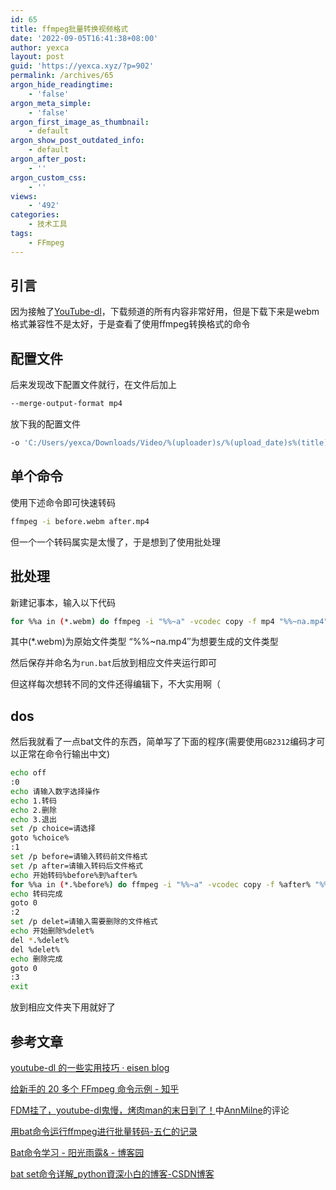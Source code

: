 ```yaml
---
id: 65
title: ffmpeg批量转换视频格式
date: '2022-09-05T16:41:38+08:00'
author: yexca
layout: post
guid: 'https://yexca.xyz/?p=902'
permalink: /archives/65
argon_hide_readingtime:
    - 'false'
argon_meta_simple:
    - 'false'
argon_first_image_as_thumbnail:
    - default
argon_show_post_outdated_info:
    - default
argon_after_post:
    - ''
argon_custom_css:
    - ''
views:
    - '492'
categories:
    - 技术工具
tags:
    - FFmpeg
---
```


## 引言

因为接触了[YouTube-dl](https://blog.yexca.net/archives/52)，下载频道的所有内容非常好用，但是下载下来是webm格式兼容性不是太好，于是查看了使用ffmpeg转换格式的命令

## 配置文件

后来发现改下配置文件就行，在文件后加上

```bash
--merge-output-format mp4
```

放下我的配置文件

```bash
-o 'C:/Users/yexca/Downloads/Video/%(uploader)s/%(upload_date)s%(title)s%(id)s.%(ext)s' --merge-output-format mp4
```

## 单个命令

使用下述命令即可快速转码

```bash
ffmpeg -i before.webm after.mp4
```

但一个一个转码属实是太慢了，于是想到了使用批处理

## 批处理

新建记事本，输入以下代码

```bash
for %%a in (*.webm) do ffmpeg -i "%%~a" -vcodec copy -f mp4 "%%~na.mp4"
```

其中(*.webm)为原始文件类型 “%%~na.mp4″为想要生成的文件类型

然后保存并命名为`run.bat`后放到相应文件夹运行即可

但这样每次想转不同的文件还得编辑下，不大实用啊（

## dos

然后我就看了一点bat文件的东西，简单写了下面的程序(需要使用`GB2312`编码才可以正常在命令行输出中文)

```bash
echo off
:0
echo 请输入数字选择操作
echo 1.转码
echo 2.删除
echo 3.退出
set /p choice=请选择
goto %choice%
:1
set /p before=请输入转码前文件格式
set /p after=请输入转码后文件格式
echo 开始转码%before%到%after%
for %%a in (*.%before%) do ffmpeg -i "%%~a" -vcodec copy -f %after% "%%~na.%after%"
echo 转码完成
goto 0
:2
set /p delet=请输入需要删除的文件格式
echo 开始删除%delet%
del *.%delet%
del %delet%
echo 删除完成
goto 0
:3
exit
```

放到相应文件夹下用就好了

## 参考文章

[youtube-dl 的一些实用技巧 · eisen blog](https://aisensiy.me/youtube-dl)

[给新手的 20 多个 FFmpeg 命令示例 - 知乎](https://zhuanlan.zhihu.com/p/67878761)

[FDM挂了，youtube-dl鬼慢，烤肉man的末日到了！](https://www.bilibili.com/read/cv13727700/)中[AnnMilne](https://space.bilibili.com/382123440)的评论

[用bat命令运行ffmpeg进行批量转码-五仁的记录](https://www.wurend.com/?p=1401)

[Bat命令学习 - 阳光雨露& - 博客园](https://www.cnblogs.com/SunShineYPH/archive/2011/12/13/2285570.html)

[bat set命令详解_python資深小白的博客-CSDN博客](https://blog.csdn.net/linda1000/article/details/19199503)